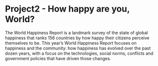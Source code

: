 # Project2 - How happy are you, World?

The World Happiness Report is a landmark survey of the state of global happiness that ranks 156 countries by how happy their citizens perceive themselves to be. This year’s World Happiness Report focuses on happiness and the community: how happiness has evolved over the past dozen years, with a focus on the technologies, social norms, conflicts and government policies that have driven those changes.